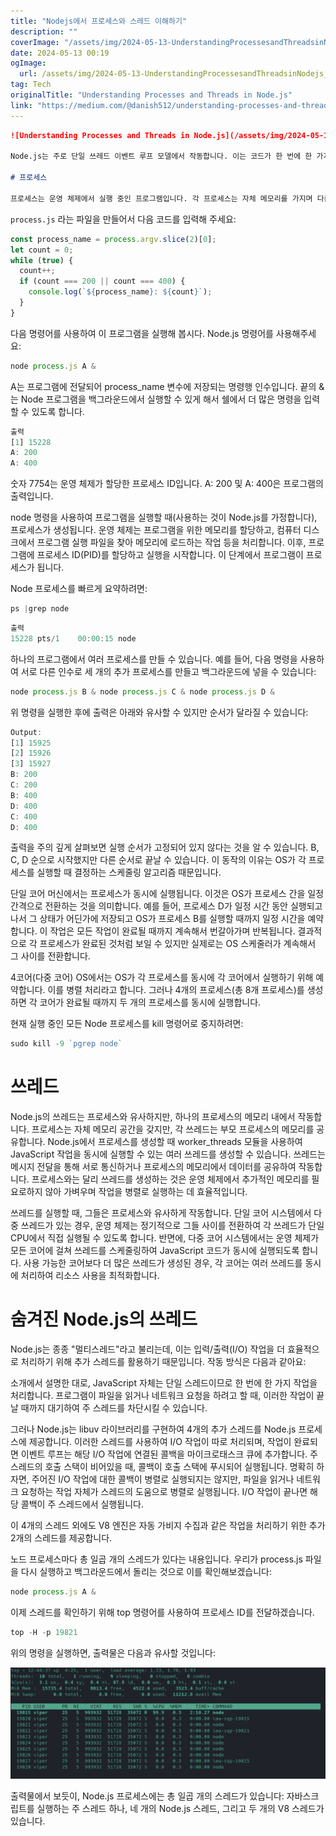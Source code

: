 ```yaml
---
title: "Nodejs에서 프로세스와 스레드 이해하기"
description: ""
coverImage: "/assets/img/2024-05-13-UnderstandingProcessesandThreadsinNodejs_0.png"
date: 2024-05-13 00:19
ogImage: 
  url: /assets/img/2024-05-13-UnderstandingProcessesandThreadsinNodejs_0.png
tag: Tech
originalTitle: "Understanding Processes and Threads in Node.js"
link: "https://medium.com/@danish512/understanding-processes-and-threads-in-node-js-477d1449b12b"
---
```



```markdown
![Understanding Processes and Threads in Node.js](/assets/img/2024-05-13-UnderstandingProcessesandThreadsinNodejs_0.png)

Node.js는 주로 단일 쓰레드 이벤트 루프 모델에서 작동합니다. 이는 코드가 한 번에 한 가지 작업만 수행할 수 있다는 것을 의미합니다. 그러나 Node.js는 또한 libuv와 같은 라이브러리를 통해 파일 읽기와 같은 I/O 작업과 같은 특정 작업을 백그라운드 쓰레드로 제공합니다. 이러한 백그라운드 쓰레드는 파일 I/O, 네트워크 요청 및 DNS 조회와 같은 작업을 처리하여 주 쓰레드가 다른 이벤트를 계속 처리할 수 있도록 합니다.

# 프로세스

프로세스는 운영 체제에서 실행 중인 프로그램입니다. 각 프로세스는 자체 메모리를 가지며 다른 실행 중인 프로그램의 메모리에 접근할 수 없습니다. 무한 루프가 있는 노드 프로그램을 만들어 실행했을 때 종료되지 않도록 만들어 봅시다.
```



`process.js` 라는 파일을 만들어서 다음 코드를 입력해 주세요:

```js
const process_name = process.argv.slice(2)[0];
let count = 0;
while (true) {
  count++;
  if (count === 200 || count === 400) {
    console.log(`${process_name}: ${count}`);
  }
}
```

다음 명령어를 사용하여 이 프로그램을 실행해 봅시다. Node.js 명령어를 사용해주세요:

```js
node process.js A &
```



A는 프로그램에 전달되어 process_name 변수에 저장되는 명령행 인수입니다. 끝의 &는 Node 프로그램을 백그라운드에서 실행할 수 있게 해서 쉘에서 더 많은 명령을 입력할 수 있도록 합니다.

```js
출력
[1] 15228
A: 200
A: 400
```

숫자 7754는 운영 체제가 할당한 프로세스 ID입니다. A: 200 및 A: 400은 프로그램의 출력입니다.

node 명령을 사용하여 프로그램을 실행할 때(사용하는 것이 Node.js를 가정합니다), 프로세스가 생성됩니다. 운영 체제는 프로그램을 위한 메모리를 할당하고, 컴퓨터 디스크에서 프로그램 실행 파일을 찾아 메모리에 로드하는 작업 등을 처리합니다. 이후, 프로그램에 프로세스 ID(PID)를 할당하고 실행을 시작합니다. 이 단계에서 프로그램이 프로세스가 됩니다.



Node 프로세스를 빠르게 요약하려면:

```js
ps |grep node
```

```js
출력
15228 pts/1    00:00:15 node
```

하나의 프로그램에서 여러 프로세스를 만들 수 있습니다. 예를 들어, 다음 명령을 사용하여 서로 다른 인수로 세 개의 추가 프로세스를 만들고 백그라운드에 넣을 수 있습니다:



```js
node process.js B & node process.js C & node process.js D &
```

위 명령을 실행한 후에 출력은 아래와 유사할 수 있지만 순서가 달라질 수 있습니다:

```js
Output:
[1] 15925
[2] 15926
[3] 15927
B: 200
C: 200
B: 400
D: 400
C: 400
D: 400
```

출력을 주의 깊게 살펴보면 실행 순서가 고정되어 있지 않다는 것을 알 수 있습니다. B, C, D 순으로 시작했지만 다른 순서로 끝날 수 있습니다. 이 동작의 이유는 OS가 각 프로세스를 실행할 때 결정하는 스케줄링 알고리즘 때문입니다.



단일 코어 머신에서는 프로세스가 동시에 실행됩니다. 이것은 OS가 프로세스 간을 일정 간격으로 전환하는 것을 의미합니다. 예를 들어, 프로세스 D가 일정 시간 동안 실행되고 나서 그 상태가 어딘가에 저장되고 OS가 프로세스 B를 실행할 때까지 일정 시간을 예약합니다. 이 작업은 모든 작업이 완료될 때까지 계속해서 번갈아가며 반복됩니다. 결과적으로 각 프로세스가 완료된 것처럼 보일 수 있지만 실제로는 OS 스케줄러가 계속해서 그 사이를 전환합니다.

4코어(다중 코어) OS에서는 OS가 각 프로세스를 동시에 각 코어에서 실행하기 위해 예약합니다. 이를 병렬 처리라고 합니다. 그러나 4개의 프로세스(총 8개 프로세스)를 생성하면 각 코어가 완료될 때까지 두 개의 프로세스를 동시에 실행합니다.

현재 실행 중인 모든 Node 프로세스를 kill 명령어로 중지하려면:

```js
sudo kill -9 `pgrep node`
```



# 쓰레드

Node.js의 쓰레드는 프로세스와 유사하지만, 하나의 프로세스의 메모리 내에서 작동합니다. 프로세스는 자체 메모리 공간을 갖지만, 각 쓰레드는 부모 프로세스의 메모리를 공유합니다. Node.js에서 프로세스를 생성할 때 worker_threads 모듈을 사용하여 JavaScript 작업을 동시에 실행할 수 있는 여러 쓰레드를 생성할 수 있습니다. 쓰레드는 메시지 전달을 통해 서로 통신하거나 프로세스의 메모리에서 데이터를 공유하여 작동합니다. 프로세스와는 달리 쓰레드를 생성하는 것은 운영 체제에서 추가적인 메모리를 필요로하지 않아 가벼우며 작업을 병렬로 실행하는 데 효율적입니다.

쓰레드를 실행할 때, 그들은 프로세스와 유사하게 작동합니다. 단일 코어 시스템에서 다중 쓰레드가 있는 경우, 운영 체제는 정기적으로 그들 사이를 전환하여 각 쓰레드가 단일 CPU에서 직접 실행될 수 있도록 합니다. 반면에, 다중 코어 시스템에서는 운영 체제가 모든 코어에 걸쳐 쓰레드를 스케줄링하여 JavaScript 코드가 동시에 실행되도록 합니다. 사용 가능한 코어보다 더 많은 쓰레드가 생성된 경우, 각 코어는 여러 쓰레드를 동시에 처리하여 리소스 사용을 최적화합니다.

# 숨겨진 Node.js의 쓰레드



Node.js는 종종 "멀티스레드"라고 불리는데, 이는 입력/출력(I/O) 작업을 더 효율적으로 처리하기 위해 추가 스레드를 활용하기 때문입니다. 작동 방식은 다음과 같아요:

소개에서 설명한 대로, JavaScript 자체는 단일 스레드이므로 한 번에 한 가지 작업을 처리합니다. 프로그램이 파일을 읽거나 네트워크 요청을 하려고 할 때, 이러한 작업이 끝날 때까지 대기하여 주 스레드를 차단시킬 수 있습니다.

그러나 Node.js는 libuv 라이브러리를 구현하여 4개의 추가 스레드를 Node.js 프로세스에 제공합니다. 이러한 스레드를 사용하여 I/O 작업이 따로 처리되며, 작업이 완료되면 이벤트 루프는 해당 I/O 작업에 연결된 콜백을 마이크로태스크 큐에 추가합니다. 주 스레드의 호출 스택이 비어있을 때, 콜백이 호출 스택에 푸시되어 실행됩니다. 명확히 하자면, 주어진 I/O 작업에 대한 콜백이 병렬로 실행되지는 않지만, 파일을 읽거나 네트워크 요청하는 작업 자체가 스레드의 도움으로 병렬로 실행됩니다. I/O 작업이 끝나면 해당 콜백이 주 스레드에서 실행됩니다.

이 4개의 스레드 외에도 V8 엔진은 자동 가비지 수집과 같은 작업을 처리하기 위한 추가 2개의 스레드를 제공합니다.



노드 프로세스마다 총 일곱 개의 스레드가 있다는 내용입니다. 우리가 process.js 파일을 다시 실행하고 백그라운드에서 돌리는 것으로 이를 확인해보겠습니다:

```js
node process.js A &
```

이제 스레드를 확인하기 위해 top 명령어를 사용하여 프로세스 ID를 전달하겠습니다.

```js
top -H -p 19821
```



위의 명령을 실행하면, 출력물은 다음과 유사할 것입니다:

![Image](/assets/img/2024-05-13-UnderstandingProcessesandThreadsinNodejs_1.png)

출력물에서 보듯이, Node.js 프로세스에는 총 일곱 개의 스레드가 있습니다: 자바스크립트를 실행하는 주 스레드 하나, 네 개의 Node.js 스레드, 그리고 두 개의 V8 스레드가 있습니다.